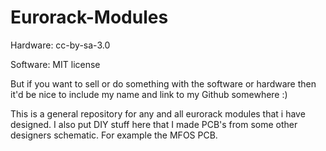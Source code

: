 # Eurorack-Modules
Hardware: cc-by-sa-3.0

Software: MIT license

But if you want to sell or do something with the software or hardware then it'd be nice to include my name and link to my Github somewhere :)


This is a general repository for any and all eurorack modules that i have designed.
I also put DIY stuff here that I made PCB's from some other designers schematic. For example the MFOS PCB.
